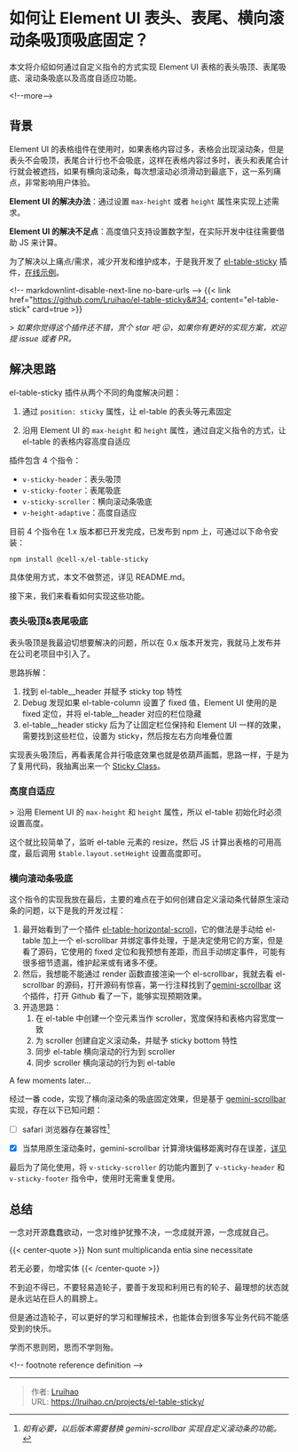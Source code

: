 # 如何让 Element UI 表头、表尾、横向滚动条吸顶吸底固定？


本文将介绍如何通过自定义指令的方式实现 Element UI 表格的表头吸顶、表尾吸底、滚动条吸底以及高度自适应功能。

&lt;!--more--&gt;

## 背景

Element UI 的表格组件在使用时，如果表格内容过多，表格会出现滚动条，但是表头不会吸顶，表尾合计行也不会吸底，这样在表格内容过多时，表头和表尾合计行就会被遮挡，如果有横向滚动条，每次想滚动必须滑动到最底下，这一系列痛点，非常影响用户体验。

**Element UI 的解决办法**：通过设置 `max-height` 或者 `height` 属性来实现上述需求。

**Element UI 的解决不足点**：高度值只支持设置数字型，在实际开发中往往需要借助 JS 来计算。

为了解决以上痛点/需求，减少开发和维护成本，于是我开发了 [el-table-sticky](https://github.com/Lruihao/el-table-sticky) 插件，[在线示例](https://lruihao.github.io/el-table-sticky/)。

&lt;!-- markdownlint-disable-next-line no-bare-urls --&gt;
{{&lt; link href=&#34;https://github.com/Lruihao/el-table-sticky&#34; content=&#34;el-table-stick&#34; card=true &gt;}}

&gt; _如果你觉得这个插件还不错，赏个 star 吧 😛，如果你有更好的实现方案，欢迎提 issue 或者 PR。_

## 解决思路

el-table-sticky 插件从两个不同的角度解决问题：

1. 通过 `position: sticky` 属性，让 el-table 的表头等元素固定

2. 沿用 Element UI 的 `max-height` 和 `height` 属性，通过自定义指令的方式，让 el-table 的表格内容高度自适应

插件包含 4 个指令：

- `v-sticky-header`：表头吸顶
- `v-sticky-footer`：表尾吸底
- `v-sticky-scroller`：横向滚动条吸底
- `v-height-adaptive`：高度自适应

目前 4 个指令在 1.x 版本都已开发完成，已发布到 npm 上，可通过以下命令安装：

```bash
npm install @cell-x/el-table-sticky
```

具体使用方式，本文不做赘述，详见 README.md。

接下来，我们来看看如何实现这些功能。

### 表头吸顶&amp;表尾吸底

表头吸顶是我最迫切想要解决的问题，所以在 0.x 版本开发完，我就马上发布并在公司老项目中引入了。

思路拆解：

1. 找到 el-table__header 并赋予 sticky top 特性
2. Debug 发现如果 el-table-column 设置了 fixed 值，Element UI 使用的是 fixed 定位，并将 el-table__header 对应的栏位隐藏
3. el-table__header sticky 后为了让固定栏位保持和 Element UI 一样的效果，需要找到这些栏位，设置为 sticky，然后按左右方向堆叠位置

实现表头吸顶后，再看表尾合并行吸底效果也就是依葫芦画瓢，思路一样，于是为了复用代码，我抽离出来一个 [Sticky Class](https://github.com/Lruihao/el-table-sticky/blob/main/src/utils/sticky.js#L9)。

### 高度自适应

&gt; 沿用 Element UI 的 `max-height` 和 `height` 属性，所以 el-table 初始化时必须设置高度。

这个就比较简单了，监听 el-table 元素的 resize，然后 JS 计算出表格的可用高度，最后调用 `$table.layout.setHeight` 设置高度即可。

### 横向滚动条吸底

这个指令的实现我放在最后，主要的难点在于如何创建自定义滚动条代替原生滚动条的问题，以下是我的开发过程：

1. 最开始看到了一个插件 [el-table-horizontal-scroll](https://github.com/mizuka-wu/el-table-horizontal-scroll)，它的做法是手动给 el-table 加上一个 el-scrollbar 并绑定事件处理，于是决定使用它的方案，但是看了源码，它使用的 fixed 定位和我预想有差距，而且手动绑定事件，可能有很多细节遗漏，维护起来或有诸多不便。
2. 然后，我想能不能通过 render 函数直接渲染一个 el-scrollbar，我就去看 el-scrollbar 的源码，打开源码有惊喜，第一行注释找到了[gemini-scrollbar](https://github.com/noeldelgado/gemini-scrollbar) 这个插件，打开 Github 看了一下，能够实现预期效果。
3. 开造思路：
   1. 在 el-table 中创建一个空元素当作 scroller，宽度保持和表格内容宽度一致
   2. 为 scroller 创建自定义滚动条，并赋予 sticky bottom 特性
   3. 同步 el-table 横向滚动的行为到 scroller
   4. 同步 scroller 横向滚动的行为到 el-table

A few moments later...

经过一番 code，实现了横向滚动条的吸底固定效果，但是基于 [gemini-scrollbar](https://github.com/noeldelgado/gemini-scrollbar) 实现，存在以下已知问题：

- [ ] safari 浏览器存在兼容性[^1]

- [x] 当禁用原生滚动条时，gemini-scrollbar 计算滑块偏移距离时存在误差，[详见](https://github.com/Lruihao/el-table-sticky/blob/5c80091e21841fdb78264cde52ab1588b7991e02/src/utils/scroller.js#L75-L83)

最后为了简化使用，将 `v-sticky-scroller` 的功能内置到了 `v-sticky-header` 和 `v-sticky-footer` 指令中，使用时无需重复使用。

## 总结

一念对开源蠢蠢欲动，一念对维护犹豫不决，一念成就开源，一念成就自己。

{{&lt; center-quote &gt;}}
Non sunt multiplicanda entia sine necessitate

若无必要，勿增实体
{{&lt; /center-quote &gt;}}

不到迫不得已，不要轻易造轮子，要善于发现和利用已有的轮子、最理想的状态就是永远站在巨人的肩膀上。

但是通过造轮子，可以更好的学习和理解技术，也能体会到很多写业务代码不能感受到的快乐。

学而不思则罔，思而不学则殆。

&lt;!-- footnote reference definition --&gt;
[^1]: _如有必要，以后版本需要替换 gemini-scrollbar 实现自定义滚动条的功能。_


---

> 作者: [Lruihao](https://github.com/Lruihao)  
> URL: https://lruihao.cn/projects/el-table-sticky/  

